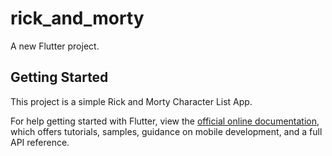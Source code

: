 # rick_and_morty

A new Flutter project.

## Getting Started

This project is a simple Rick and Morty Character List App.

For help getting started with Flutter, view the
[official online documentation](https://flutter.dev/docs), which offers tutorials,
samples, guidance on mobile development, and a full API reference.
